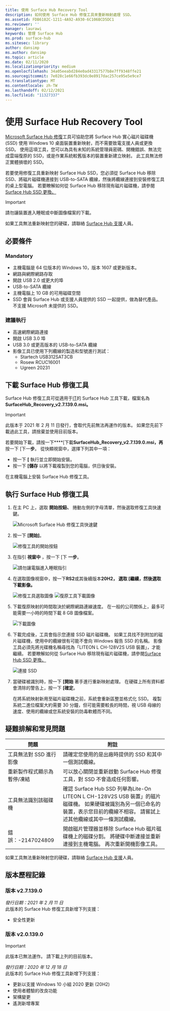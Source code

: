 ```yaml
---
title: 使用 Surface Hub Recovery Tool
description: 如何使用 Surface Hub 修復工具來重新映射處理 SSD。
ms.assetid: FDB6182C-1211-4A92-A930-6C106BCD5DC1
ms.reviewer: ''
manager: laurawi
keywords: 管理 Surface Hub
ms.prod: surface-hub
ms.sitesec: library
author: dansimp
ms.author: dansimp
ms.topic: article
ms.date: 02/11/2020
ms.localizationpriority: medium
ms.openlocfilehash: 34a05eeabd284e0ad43317577b8e7ff9348ffe21
ms.sourcegitcommit: 7e028c1e66fb393dc0e8917dac257ce95e5e9ce7
ms.translationtype: MT
ms.contentlocale: zh-TW
ms.lasthandoff: 02/12/2021
ms.locfileid: "11327337"
---
```

# 使用 Surface Hub Recovery Tool

[Microsoft Surface Hub 修復](https://www.microsoft.com/download/details.aspx?id=52210)工具可協助您將 Surface Hub 實心磁片磁碟機 (SSD) 使用 Windows 10 桌面裝置重新映射，而不需要致電支援人員或更換 SSD。 使用這項工具，您可以為具有未知的系統管理員密碼、開機錯誤、無法完成雲端復原的 SSD，或是作業系統較舊版本的裝置重新建立映射。 此工具無法修正實體損壞的 SSD。

若要使用修復工具重新映射 Surface Hub SSD，您必須從 Surface Hub 移除 SSD、將磁片磁碟機連接到 USB-to-SATA 纜線，然後將纜線連接到安裝修復工具的桌上型電腦。 若要瞭解如何從 Surface Hub 移除現有磁片磁碟機，請參閱[Surface Hub SSD 更換。](surface-hub-ssd-replacement.md)

> [!IMPORTANT]
> 請勿讓裝置進入睡眠或中斷圖像檔案的下載。

如果工具無法重新映射您的硬碟，請聯絡 [Surface Hub 支援](https://support.microsoft.com/help/4037644/surface-contact-surface-warranty-and-software-support)人員。

## 必要條件

### Mandatory

- 主機電腦是 64 位版本的 Windows 10，版本 1607 或更新版本。
- 網路與網際網路存取
- 開啟 USB 2.0 或更大的埠
- USB-to-SATA 纜線
- 主機電腦上 10 GB 的可用磁碟空間
- SSD 會與 Surface Hub 或支援人員提供的 SSD 一起提供，做為替代產品。 不支援 Microsoft 未提供的 SSD。

### 建議執行

- 高速網際網路連接
- 開啟 USB 3.0 埠
- USB 3.0 或更高版本的 USB-to-SATA 纜線
- 影像工具已使用下列纜線的製造和型號進行測試：
    - Startech USB312SAT3CB
    - Rosew RCUC16001
    - Ugreen 20231

## 下載 Surface Hub 修復工具

Surface Hub 修復工具可從適用于[IT](https://www.microsoft.com/download/details.aspx?id=52210)的 Surface Hub 工具下載，檔案名為**SurfaceHub_Recovery_v2.7.139.0.msi。**

> [!IMPORTANT]
> 此版本于 2021 年 2 月 11 日發行，會取代先前無法再運作的版本。 如果您先前下載過此工具，請捨棄並使用目前版本。

若要開始下載，請按一下****[下載**SurfaceHub_Recovery_v2.7.139.0.msi，再**按一下 [下一**步**。 從快顯視窗中，選擇下列其中一項：

- 按一下 **[** 執行並立即開始安裝。
- 按一下 **[儲存** 以將下載複製到您的電腦，供日後安裝。

在主機電腦上安裝 Surface Hub 修復工具。

## 執行 Surface Hub 修復工具

1. 在主 PC 上，選取 **開始按鈕、** 捲動左側的字母清單，然後選取修復工具快速鍵。

    ![Microsoft Surface Hub 修復工具快速鍵](images/shrt-shortcut.png)

2. 按一下 **\[開始\]**。

    ![修復工具的開始按鈕](images/shrt-start.png)


3. 在指引 **視窗中** ，按一下 [下 **一步**。

    ![請勿讓電腦進入睡眠指引](images/shrt-guidance.png)

4. 在選取圖像視窗中，按一下**RS2**或其後續版本******20H2，** 選取 [繼續，然後選取**下載影像。**

     ![修復工具選取圖像 ](images/shrt-select-image.png) ![ 復原工具下載圖像](images/shrt-download-image.png)

5. 下載復原映射的時間取決於網際網路連線速度。 在一般的公司關係上，最多可能需要一小時的時間下載 8 GB 圖像檔案。

    ![下載圖像](images/shrt-download.png)



5. 下載完成後，工具會指示您連接 SSD 磁片磁碟機。 如果工具找不到附加的磁片磁碟機，使用中的纜線很有可能不會向 Windows 報告 SSD 的名稱。  影像工具必須先將光碟機名稱尋找為「LITEON L CH-128V2S USB 裝置」，才能繼續。  若要瞭解如何從 Surface Hub 移除現有磁片磁碟機，請參閱[Surface Hub SSD 更換。](surface-hub-ssd-replacement.md)

    ![連接 SSD](images/shrt-drive.png)

6. 當硬碟被識別時，按一下 **[開始** 著手進行重新映射處理。 在硬碟上所有資料都會清除的警告上，按一下 **[確定**。



    在將系統映射新用至磁片磁碟機之前，系統會重新區整並格式化 SSD。 複製系統二進位檔案大約需要 30 分鐘，但可能需要較長的時間，視 USB 母線的速度、使用的纜線或您系統安裝的防毒軟體而不同。



## 疑難排解和常見問題

問題 | 附註
--- | ---
工具無法對 SSD 進行影像 | 請確定您使用的是出廠時提供的 SSD 和其中一個測試纜線。
重新製作程式顯示為暫停/凍結 | 可以放心關閉並重新啟動 Surface Hub 修復工具，對 SSD 不會造成任何影響。
工具無法識別該磁碟機 | 確認 Surface Hub SSD 列舉為Lite-On LITEON L CH-128V2S USB 裝置」的磁片磁碟機。  如果硬碟被識別為另一個已命名的裝置，表示您目前的纜線不相容。 請嘗試上述其他纜線或其中一條測試纜線。
錯誤：-2147024809 | 開啟磁片管理器並移除 Surface Hub 磁片磁碟機上的磁碟分割。  將硬碟中斷連接並重新連接到主機電腦。 再次重新開機影像工具。

如果工具無法重新映射您的硬碟，請聯絡 [Surface Hub 支援](https://support.microsoft.com/help/4037644/surface-contact-surface-warranty-and-software-support)人員。

## 版本歷程記錄


### 版本 v2.7.139.0

*發行日期：2021 年 2 月 11 日*<br>
此版本的 Surface Hub 修復工具新增下列支援：

- 安全性更新


### 版本 v2.0.139.0

> [!IMPORTANT]
> 此版本已無法運作。 請下載上列的目前版本。 

*發行日期：2020 年 12 月 18 日*<br>
此版本的 Surface Hub 修復工具新增下列支援：
- 更新以支援 Windows 10 小組 2020 更新 (20H2) 
- 使用者體驗的改良功能
- 架構變更
- 遙測新增專案

